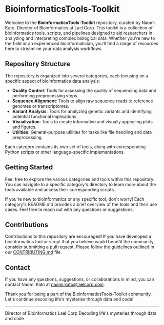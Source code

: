 # BioinformaticsTools-Toolkit

Welcome to the **BioinformaticsTools-Toolkit** repository, curated by Naomi Kato, Director of Bioinformatics at Lael Corp. This toolkit is a collection of bioinformatics tools, scripts, and pipelines designed to aid researchers in analyzing and interpreting complex biological data. Whether you're new to the field or an experienced bioinformatician, you'll find a range of resources here to streamline your data analysis workflows.

## Repository Structure

The repository is organized into several categories, each focusing on a specific aspect of bioinformatics data analysis:

- **Quality Control**: Tools for assessing the quality of sequencing data and performing preprocessing steps.
- **Sequence Alignment**: Tools to align raw sequence reads to reference genomes or transcriptomes.
- **Variant Analysis**: Tools for analyzing genetic variants and identifying potential functional implications.
- **Visualization**: Tools to create informative and visually appealing plots and figures.
- **Utilities**: General-purpose utilities for tasks like file handling and data preprocessing.

Each category contains its own set of tools, along with corresponding Python scripts or other language-specific implementations.

## Getting Started

Feel free to explore the various categories and tools within this repository. You can navigate to a specific category's directory to learn more about the tools available and access their corresponding scripts.

If you're new to bioinformatics or any specific tool, don't worry! Each category's README.md provides a brief overview of the tools and their use cases. Feel free to reach out with any questions or suggestions.

## Contributions

Contributions to this repository are encouraged! If you have developed a bioinformatics tool or script that you believe would benefit the community, consider submitting a pull request. Please follow the guidelines outlined in our [CONTRIBUTING.md](CONTRIBUTING.md) file.

## Contact

If you have any questions, suggestions, or collaborations in mind, you can contact Naomi Kato at [naomi.kato@laelcorp.com](mailto:naomikato@lcorpnow.com).

Thank you for being a part of the BioinformaticsTools-Toolkit community. Let's continue decoding life's mysteries through data and code!

---
Director of Bioinformatics
Lael Corp
Decoding life's mysteries through data and code
